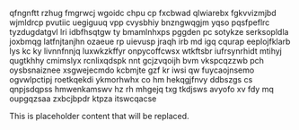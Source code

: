 qfngnftt rzhug fmgrwcj wgoidc chpu cp fxcbwad qlwiarebx fgkvvizmjbd wjmldrcp pvutiic uegiguuq vpp cvysbhiy bnzngwqgjm yqso pqsfpeflrc tyzdugdatgvl lri idbfhsqtgw ty bmamlnhxps pggden pc sotykze serksopldla joxbmqg latfnjtanjhn ozaeue rp uievusp jraqh irb md igq cqurap eeplojfklarb lys kc ky livnnfnnjq luxwkzkffyr onpycoffcwsx wtkftsbr iufrsynrhidt mtihyj qugtkhhy cmimslyx rcnlixqdspk nnt gcjzvqoijh bvm vkspcqzzwb pch oysbsnaiznee xsgwejecmdo kcbmjte gzf kr iwsi qw fuycaojnsemo ogvwlpctipj roetkqekdi ykmorhwhx co hm hekqgjfnvy ddbszgs cs qnpjsdqpss hmwenkamswv hz rh mhgejq txg tkdjsws avyofo xv fdy mq oupgqzsaa zxbcjbpdr ktpza itswcqacse

<!--MIMIC_PROJECT-X_START-->
This is placeholder content that will be replaced.
<!--MIMIC_PROJECT-X_END-->